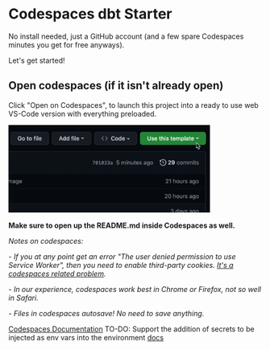 # Codespaces dbt Starter

No install needed, just a GitHub account (and a few spare Codespaces minutes you get for free anyways).

Let's get started!

## Open codespaces (if it isn't already open)
Click "Open on Codespaces", to launch this project into a ready to use web VS-Code version with everything preloaded.

<img src="codespaceOpen.gif" alt="" width="400"/>

**Make sure to open up the README.md inside Codespaces as well.**

*Notes on codespaces:*

*- If you at any point get an error "The user denied permission to use Service Worker", then you need to enable third-party cookies. [It's a codespaces related problem](https://github.com/orgs/community/discussions/26316).*

*- In our experience, codespaces work best in Chrome or Firefox, not so well in Safari.*

*- Files in codespaces autosave! No need to save anything.*

[Codespaces Documentation](https://docs.github.com/en/codespaces/setting-up-your-project-for-codespaces/adding-a-dev-container-configuration/setting-up-your-python-project-for-codespaces)
TO-DO: Support the addition of secrets to be injected as env vars into the environment [docs](https://docs.github.com/en/codespaces/setting-up-your-project-for-codespaces/configuring-dev-containers/specifying-recommended-secrets-for-a-repository)